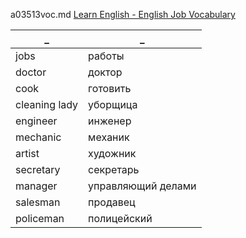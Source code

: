 a03513voc.md 
[Learn English - English Job Vocabulary](https://www.youtube.com/watch?v=PTKAwEWn9Ys)  


_|_
--|--
jobs|работы
doctor|доктор
cook|готовить
cleaning lady|уборщица
engineer|инженер
mechanic|механик
artist|художник
secretary|секретарь
manager|управляющий делами
salesman|продавец
policeman|полицейский

